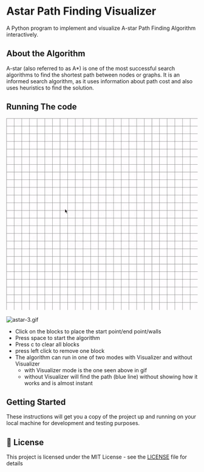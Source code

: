 # Astar Path Finding Visualizer
A Python program to implement and visualize A-star Path Finding Algorithm interactively.

## About the Algorithm 
A-star (also referred to as A*) is one of the most successful search algorithms to find the shortest path between nodes or graphs. It is an informed search algorithm, as it uses information about path cost and also uses heuristics to find the solution.

## Running The code

![astar-2.gif](docs%2Fastar-2.gif)

![astar-3.gif](docs%2Fastar-3.gif)

* Click on the blocks to place the start point/end point/walls
* Press space to start the algorithm
* Press c to clear all blocks
* press left click to remove one block
* The algorithm can run in one of two modes with Visualizer and without Visualizer 
  * with Visualizer mode is the one seen above in gif
  * without Visualizer will find the path (blue line) without showing how it works and is almost instant 

## Getting Started

These instructions will get you a copy of the project up and running on your local machine for development and testing purposes.

## 📃 License

This project is licensed under the MIT License - see the [LICENSE](LICENSE) file for details

